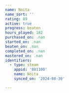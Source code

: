 ```yaml
---
name: Noita
name_sort: ''
rating: 89
active: true
progress: beaten
hours_played: 182
purchased_on: .nan
started_on: .nan
beaten_on: .nan
completed_on: .nan
mastered_on: .nan
identifiers:
  - type: steam
    appid: '881100'
    name: Noita
    synced_on: '2024-08-30'

---
```

